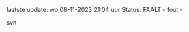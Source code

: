 laatste update: 
wo 08-11-2023 21:04   uur 
Status: FAALT - fout - 
<div class="service R">svn</div>